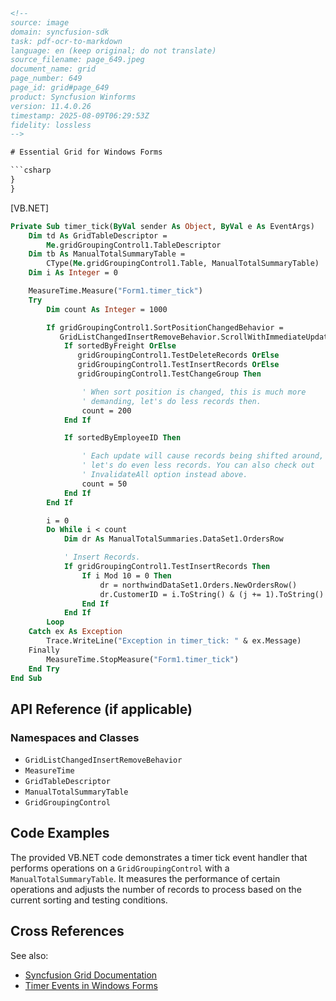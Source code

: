 ```html
<!-- 
source: image
domain: syncfusion-sdk
task: pdf-ocr-to-markdown
language: en (keep original; do not translate)
source_filename: page_649.jpeg
document_name: grid
page_number: 649
page_id: grid#page_649
product: Syncfusion Winforms
version: 11.4.0.26
timestamp: 2025-08-09T06:29:53Z
fidelity: lossless
-->

# Essential Grid for Windows Forms

```csharp
}
}
```

[VB.NET]

```vb
Private Sub timer_tick(ByVal sender As Object, ByVal e As EventArgs)
    Dim td As GridTableDescriptor = 
        Me.gridGroupingControl1.TableDescriptor
    Dim tb As ManualTotalSummaryTable = 
        CType(Me.gridGroupingControl1.Table, ManualTotalSummaryTable)
    Dim i As Integer = 0

    MeasureTime.Measure("Form1.timer_tick")
    Try
        Dim count As Integer = 1000

        If gridGroupingControl1.SortPositionChangedBehavior = 
           GridListChangedInsertRemoveBehavior.ScrollWithImmediateUpdate Then
            If sortedByFreight OrElse
               gridGroupingControl1.TestDeleteRecords OrElse
               gridGroupingControl1.TestInsertRecords OrElse
               gridGroupingControl1.TestChangeGroup Then

                ' When sort position is changed, this is much more
                ' demanding, let's do less records then.
                count = 200
            End If

            If sortedByEmployeeID Then

                ' Each update will cause records being shifted around, so
                ' let's do even less records. You can also check out
                ' InvalidateAll option instead above.
                count = 50
            End If
        End If

        i = 0
        Do While i < count
            Dim dr As ManualTotalSummaries.DataSet1.OrdersRow

            ' Insert Records.
            If gridGroupingControl1.TestInsertRecords Then
                If i Mod 10 = 0 Then
                    dr = northwindDataSet1.Orders.NewOrdersRow()
                    dr.CustomerID = i.ToString() & (j += 1).ToString()
                End If
            End If
        Loop
    Catch ex As Exception
        Trace.WriteLine("Exception in timer_tick: " & ex.Message)
    Finally
        MeasureTime.StopMeasure("Form1.timer_tick")
    End Try
End Sub
```

## API Reference (if applicable)

### Namespaces and Classes
- `GridListChangedInsertRemoveBehavior`
- `MeasureTime`
- `GridTableDescriptor`
- `ManualTotalSummaryTable`
- `GridGroupingControl`

## Code Examples

The provided VB.NET code demonstrates a timer tick event handler that performs operations on a `GridGroupingControl` with a `ManualTotalSummaryTable`. It measures the performance of certain operations and adjusts the number of records to process based on the current sorting and testing conditions.

## Cross References

See also:
- [Syncfusion Grid Documentation](https://www.syncfusion.com/documentation/windows-forms)
- [Timer Events in Windows Forms](https://docs.microsoft.com/en-us/dotnet/api/system.windows.forms.timer?view=netframework-4.8)

<!-- tags: [Grid, Timer, Windows Forms, ManualTotalSummaryTable, GridListChangedInsertRemoveBehavior, MeasureTime] keywords: [timer_tick, GridGroupingControl, manual total summary, sort position changed, performance measurement] -->
```